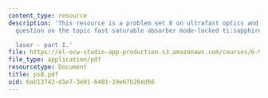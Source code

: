 ```yaml
---
content_type: resource
description: 'This resource is a problem set 8 on ultrafast optics and covers 1 problem
  question on the topic fast saturable absorber mode-locked ti:sapphire

  laser - part I.'
file: https://ol-ocw-studio-app-production.s3.amazonaws.com/courses/6-977-ultrafast-optics-spring-2005/6ab13742d1e73e01648119e67b26ed66_ps8.pdf
file_type: application/pdf
resourcetype: Document
title: ps8.pdf
uid: 6ab13742-d1e7-3e01-6481-19e67b26ed66
---
```

